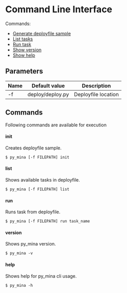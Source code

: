 # Command Line Interface

Commands:

* [Generate deployfile sample](#init)
* [List tasks](#list)
* [Run task](#run)
* [Show version](#version)
* [Show help](#help)

## Parameters

| Name | Default value | Description |
|-|-|-|
| -f | deploy/deploy.py | Deployfile location |

## Commands

Following commands are available for execution

#### init

Creates deployfile sample.

```
$ py_mina [-f FILEPATH] init
```

#### list

Shows available tasks in deployfile.

```
$ py_mina [-f FILEPATH] list
```

#### run

Runs task from deployfile.

```
$ py_mina [-f FILEPATH] run task_name
```

#### version

Shows py_mina version.

```
$ py_mina -v
```

#### help

Shows help for py_mina cli usage.

```
$ py_mina -h
```

